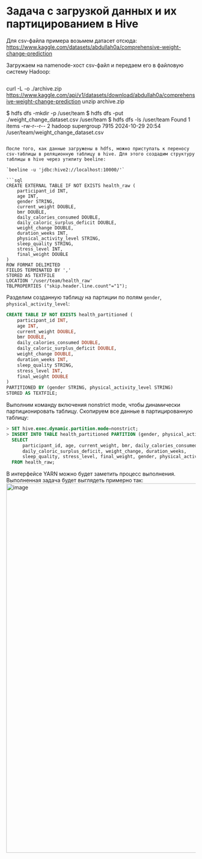 # Задача с загрузкой данных и их партицированием в Hive

Для csv-файла примера возьмем датасет отсюда: https://www.kaggle.com/datasets/abdullah0a/comprehensive-weight-change-prediction

Загружаем на namenode-хост csv-файл и передаем его в файловую систему Hadoop:

```bash
```
curl -L -o ./archive.zip https://www.kaggle.com/api/v1/datasets/download/abdullah0a/comprehensive-weight-change-prediction
unzip archive.zip

$ hdfs dfs -mkdir -p /user/team
$ hdfs dfs -put ./weight_change_dataset.csv /user/team
$ hdfs dfs -ls /user/team
Found 1 items
-rw-r--r--   2 hadoop supergroup       7915 2024-10-29 20:54 /user/team/weight_change_dataset.csv
```

После того, как данные загружены в hdfs, можно приступать к переносу csv-таблицы в реляционную таблицу в hive. Для этого создадим структуру таблицы в hive через утилиту beeline:

`beeline -u 'jdbc:hive2://localhost:10000/'`

```sql
CREATE EXTERNAL TABLE IF NOT EXISTS health_raw (
    participant_id INT,
    age INT,
    gender STRING,
    current_weight DOUBLE,
    bmr DOUBLE,
    daily_calories_consumed DOUBLE,
    daily_caloric_surplus_deficit DOUBLE,
    weight_change DOUBLE,
    duration_weeks INT,
    physical_activity_level STRING,
    sleep_quality STRING,
    stress_level INT,
    final_weight DOUBLE
)
ROW FORMAT DELIMITED
FIELDS TERMINATED BY ','
STORED AS TEXTFILE
LOCATION '/user/team/health_raw'
TBLPROPERTIES ("skip.header.line.count"="1");
```

Разделим созданную таблицу на партиции по полям `gender`, `physical_activity_level`:

```sql
CREATE TABLE IF NOT EXISTS health_partitioned (
    participant_id INT,
    age INT,
    current_weight DOUBLE,
    bmr DOUBLE,
    daily_calories_consumed DOUBLE,
    daily_caloric_surplus_deficit DOUBLE,
    weight_change DOUBLE,
    duration_weeks INT,
    sleep_quality STRING,
    stress_level INT,
    final_weight DOUBLE
)
PARTITIONED BY (gender STRING, physical_activity_level STRING)
STORED AS TEXTFILE;
```

Выполним команду включения nonstrict mode, чтобы динамически партиционировать таблицу. Скопируем все данные в партицированную таблицу:

```sql
> SET hive.exec.dynamic.partition.mode=nonstrict;
> INSERT INTO TABLE health_partitioned PARTITION (gender, physical_activity_level)
  SELECT
      participant_id, age, current_weight, bmr, daily_calories_consumed,
      daily_caloric_surplus_deficit, weight_change, duration_weeks,
      sleep_quality, stress_level, final_weight, gender, physical_activity_level
  FROM health_raw;
```

В интерфейсе YARN можно будет заметить процесс выполнения. Выполненная задача будет выглядеть примерно так:
<img width="979" alt="image" src="https://github.com/user-attachments/assets/de649e4a-4562-45ac-aff5-66d8306a2aa1">


